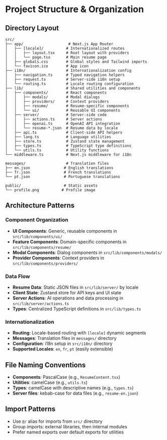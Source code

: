 # Project Structure & Organization

## Directory Layout

```
src/
├── app/                    # Next.js App Router
│   ├── [locale]/          # Internationalized routes
│   │   ├── layout.tsx     # Root layout with providers
│   │   └── page.tsx       # Main resume page
│   ├── globals.css        # Global styles and Tailwind imports
│   └── favicon.ico        # App icon
├── i18n/                  # Internationalization config
│   ├── navigation.ts      # Typed navigation helpers
│   ├── request.ts         # Server-side i18n setup
│   └── routing.ts         # Locale routing configuration
├── lib/                   # Shared utilities and components
│   ├── components/        # React components
│   │   ├── modals/        # Modal dialogs
│   │   ├── providers/     # Context providers
│   │   ├── resume/        # Resume-specific components
│   │   └── ui/            # Reusable UI components
│   ├── server/            # Server-side code
│   │   ├── actions.ts     # Server actions
│   │   ├── openai.ts      # OpenAI API integration
│   │   └── resume-*.json  # Resume data by locale
│   ├── api.ts             # Client-side API helpers
│   ├── lang.ts            # Language utilities
│   ├── store.ts           # Zustand state management
│   ├── types.ts           # TypeScript type definitions
│   └── utils.ts           # Utility functions
└── middleware.ts          # Next.js middleware for i18n

messages/                  # Translation files
├── en.json               # English translations
├── fr.json               # French translations
└── pt.json               # Portuguese translations

public/                   # Static assets
└── profile.png          # Profile image
```

## Architecture Patterns

### Component Organization

- **UI Components**: Generic, reusable components in `src/lib/components/ui/`
- **Feature Components**: Domain-specific components in `src/lib/components/resume/`
- **Modal Components**: Dialog components in `src/lib/components/modals/`
- **Provider Components**: Context providers in `src/lib/components/providers/`

### Data Flow

- **Resume Data**: Static JSON files in `src/lib/server/` by locale
- **Client State**: Zustand store for API keys and UI state
- **Server Actions**: AI operations and data processing in `src/lib/server/actions.ts`
- **Types**: Centralized TypeScript definitions in `src/lib/types.ts`

### Internationalization

- **Routing**: Locale-based routing with `[locale]` dynamic segments
- **Messages**: Translation files in `messages/` directory
- **Configuration**: i18n setup in `src/i18n/` directory
- **Supported Locales**: `en`, `fr`, `pt` (easily extensible)

## File Naming Conventions

- **Components**: PascalCase (e.g., `ResumeContent.tsx`)
- **Utilities**: camelCase (e.g., `utils.ts`)
- **Types**: camelCase with descriptive names (e.g., `types.ts`)
- **Server files**: kebab-case for data files (e.g., `resume-en.json`)

## Import Patterns

- Use `@/` alias for imports from `src/` directory
- Group imports: external libraries, then internal modules
- Prefer named exports over default exports for utilities
